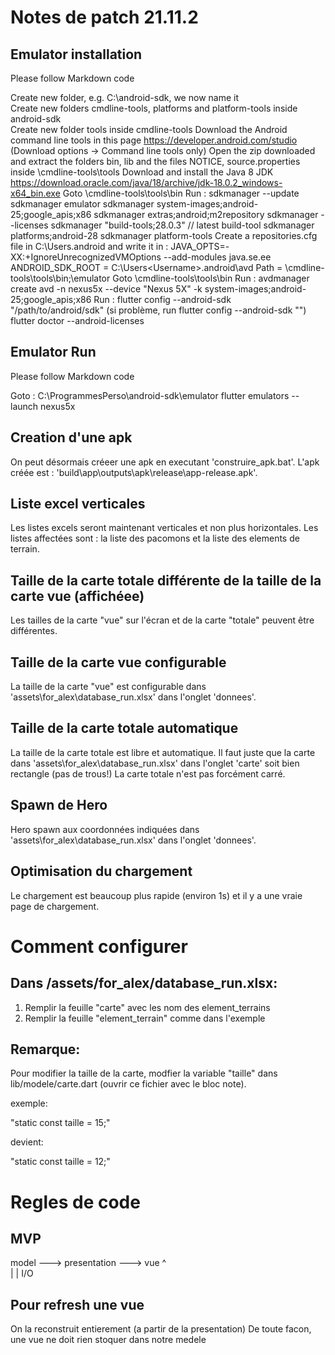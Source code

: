 # Notes de patch 21.11.2 

## Emulator installation 

Please follow Markdown code

Create new folder, e.g. C:\android-sdk, we now name it <sdk-folder>  
Create new folders cmdline-tools, platforms and platform-tools inside android-sdk  
Create new folder tools inside cmdline-tools
Download the Android command line tools in this page https://developer.android.com/studio (Download options -> Command line tools only)
Open the zip downloaded and extract the folders bin, lib and the files NOTICE, source.properties inside <sdk-folder>\cmdline-tools\tools
Download and install the Java 8 JDK https://download.oracle.com/java/18/archive/jdk-18.0.2_windows-x64_bin.exe
Goto <sdk-folder>\cmdline-tools\tools\bin
Run :
	sdkmanager --update
	sdkmanager emulator
	sdkmanager system-images;android-25;google_apis;x86
	sdkmanager extras;android;m2repository
	sdkmanager --licenses
	sdkmanager "build-tools;28.0.3" // latest build-tool
	sdkmanager platforms;android-28
	sdkmanager platform-tools
Create a repositories.cfg file in C:\Users<Username>.android   and write it in :
	JAVA_OPTS=-XX:+IgnoreUnrecognizedVMOptions --add-modules java.se.ee
	ANDROID_SDK_ROOT = C:\Users\<Username>\.android\avd
	Path = <sdk-folder>\cmdline-tools\tools\bin;<sdk-folder>\emulator
Goto <sdk-folder>\cmdline-tools\tools\bin
Run : 
	avdmanager create avd -n nexus5x --device "Nexus 5X" -k system-images;android-25;google_apis;x86
Run :
	flutter config --android-sdk "/path/to/android/sdk"     (si problème, run flutter config --android-sdk "")
	flutter doctor --android-licenses


## Emulator Run

Please follow Markdown code

Goto : C:\ProgrammesPerso\android-sdk\emulator
flutter emulators --launch nexus5x

## Creation d'une apk

On peut désormais créeer une apk en executant 'construire_apk.bat'.
L'apk créée est : 'build\app\outputs\apk\release\app-release.apk'.

## Liste excel verticales

Les listes excels seront maintenant verticales et non plus horizontales.
Les listes affectées sont : la liste des pacomons et la liste des elements de terrain.

## Taille de la carte totale différente de la taille de la carte vue (affichéee)

Les tailles de la carte "vue" sur l'écran et de la carte "totale" peuvent être différentes.

## Taille de la carte vue configurable

La taille de la carte "vue" est configurable dans 'assets\for_alex\database_run.xlsx' dans l'onglet 'donnees'.

## Taille de la carte totale automatique

La taille de la carte totale est libre et automatique. Il faut juste que la carte dans 'assets\for_alex\database_run.xlsx' 
dans l'onglet 'carte' soit bien rectangle (pas de trous!) 
La carte totale n'est pas forcément carré.

## Spawn de Hero

Hero spawn aux coordonnées indiquées dans 'assets\for_alex\database_run.xlsx' dans l'onglet 'donnees'.

## Optimisation du chargement

Le chargement est beaucoup plus rapide (environ 1s) et il y a une vraie page de chargement.


# Comment configurer

## Dans /assets/for_alex/database_run.xlsx:

1) Remplir la feuille "carte" avec les nom des element_terrains
2) Remplir la feuille "element_terrain" comme dans l'exemple

## Remarque:

Pour modifier la taille de la carte, modfier la variable "taille"
dans lib/modele/carte.dart  (ouvrir ce fichier avec le bloc note).

exemple:

"static const taille = 15;"

devient:

"static const taille = 12;"

# Regles de code

## MVP

model ---> presentation ---> vue
                ^          
                |
                |
               I/O

## Pour refresh une vue

On la reconstruit entierement (a partir de la presentation)
De toute facon, une vue ne doit rien stoquer dans notre medele